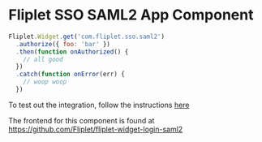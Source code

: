 # Fliplet SSO SAML2 App Component

```js
Fliplet.Widget.get('com.fliplet.sso.saml2')
  .authorize({ foo: 'bar' })
  .then(function onAuthorized() {
    // all good
  })
  .catch(function onError(err) {
    // woop woop
  })
```

To test out the integration, follow the instructions [here](https://github.com/Fliplet/fliplet-widget-login-saml2/blob/master/README.md)

The frontend for this component is found at https://github.com/Fliplet/fliplet-widget-login-saml2
